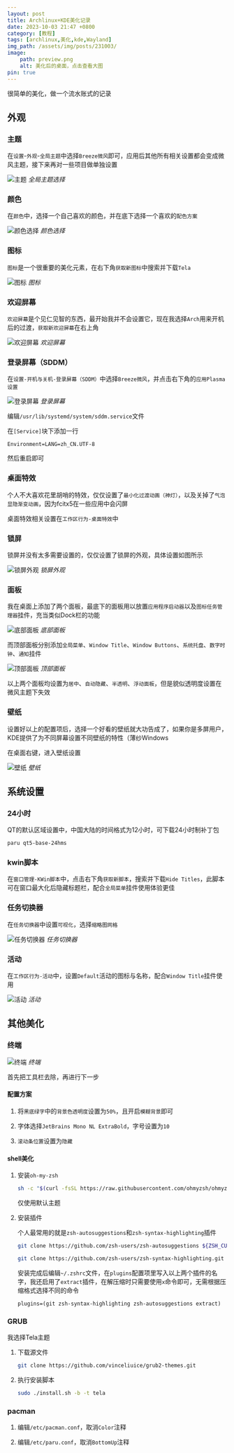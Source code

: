 ```yaml
---
layout: post
title: Archlinux+KDE美化记录
date: 2023-10-03 21:47 +0800
category: [教程]
tags: [archlinux,美化,kde,Wayland]
img_path: /assets/img/posts/231003/
image: 
    path: preview.png
    alt: 美化后的桌面，点击查看大图
pin: true
---
```


很简单的美化，做一个流水账式的记录

## 外观

### 主题

在`设置`-`外观`-`全局主题`中选择`Breeze微风`即可，应用后其他所有相关设置都会变成微风主题，接下来再对一些项目做单独设置

![主题](1.png)
_全局主题选择_

### 颜色

在`颜色`中，选择一个自己喜欢的颜色，并在底下选择一个喜欢的`配色方案`

![颜色选择](2.png)
_颜色选择_

### 图标

`图标`是一个很重要的美化元素，在右下角`获取新图标`中搜索并下载`Tela`

![图标](3.png)
_图标_

### 欢迎屏幕

`欢迎屏幕`是个见仁见智的东西，最开始我并不会设置它，现在我选择`Arch`用来开机后的过渡，`获取新欢迎屏幕`在右上角

![欢迎屏幕](4.png)
_欢迎屏幕_

### 登录屏幕（SDDM）

在`设置-开机与关机-登录屏幕（SDDM）`中选择`Breeze微风`，并点击右下角的`应用Plasma设置`

![登录屏幕](5.png)
_登录屏幕_

编辑`/usr/lib/systemd/system/sddm.service`文件

在`[Service]`块下添加一行

```text
Environment=LANG=zh_CN.UTF-8  
```

然后重启即可

### 桌面特效

个人不大喜欢花里胡哨的特效，仅仅设置了`最小化过渡动画（神灯）`，以及关掉了`气泡显隐渐变动画`，因为fcitx5在一些应用中会闪屏

桌面特效相关设置在`工作区行为-桌面特效`中

### 锁屏

锁屏并没有太多需要设置的，仅仅设置了锁屏的外观，具体设置如图所示

![锁屏外观](6.png)
_锁屏外观_

### 面板

我在桌面上添加了两个面板，最底下的面板用以放置`应用程序启动器`以及`图标任务管理器`挂件，充当类似Dock栏的功能

![底部面板](9.png)
_底部面板_

而顶部面板分别添加`全局菜单`、`Window Title`、`Window Buttons`、`系统托盘`、`数字时钟`、`通知`挂件

![顶部面板](10.png)
_顶部面板_

以上两个面板均设置为`居中`、`自动隐藏`、`半透明`、`浮动面板`，但是貌似透明度设置在微风主题下失效

### 壁纸

设置好以上的配置项后，选择一个好看的壁纸就大功告成了，如果你是多屏用户，KDE提供了为不同屏幕设置不同壁纸的特性（薄纱Windows

在桌面右键，进入壁纸设置

![壁纸](11.png)
_壁纸_

## 系统设置

### 24小时

QT的默认区域设置中，中国大陆的时间格式为12小时，可下载24小时制补丁包

```zsh
paru qt5-base-24hms
```

### kwin脚本

在`窗口管理-KWin脚本`中，点击右下角`获取新脚本`，搜索并下载`Hide Titles`，此脚本可在窗口最大化后隐藏标题栏，配合`全局菜单`挂件使用体验更佳

### 任务切换器

在`任务切换器`中设置`可视化`，选择`缩略图网格`

![任务切换器](7.png)
_任务切换器_

### 活动

在`工作区行为-活动`中，设置`Default`活动的图标与名称，配合`Window Title`挂件使用

![活动](8.png)
_活动_

## 其他美化

### 终端

![终端](12.png)
_终端_

首先把工具栏去除，再进行下一步

#### 配置方案

1. 将`黑底绿字`中的`背景色透明度`设置为`50%`，且开启`模糊背景`即可

2. 字体选择`JetBrains Mono NL ExtraBold`，字号设置为`10`

3. `滚动条位置`设置为`隐藏`

#### shell美化

1. 安装`oh-my-zsh`

    ```zsh
    sh -c "$(curl -fsSL https://raw.githubusercontent.com/ohmyzsh/ohmyzsh/master/tools/install.sh)"
    ```

    仅使用默认主题

2. 安装插件

    个人最常用的就是`zsh-autosuggestions`和`zsh-syntax-highlighting`插件

    ```zsh
    git clone https://github.com/zsh-users/zsh-autosuggestions ${ZSH_CUSTOM:-~/.oh-my-zsh/custom}/plugins/zsh-autosuggestions

    git clone https://github.com/zsh-users/zsh-syntax-highlighting.git ${ZSH_CUSTOM:-~/.oh-my-zsh/custom}/plugins/zsh-syntax-highlighting
    ```

    安装完成后编辑`~/.zshrc`文件，在`plugins`配置项里写入以上两个插件的名字，我还启用了`extract`插件，在解压缩时只需要使用`x`命令即可，无需根据压缩格式选择不同的命令

    ```text
    plugins=(git zsh-syntax-highlighting zsh-autosuggestions extract)
    ```

### GRUB

我选择Tela主题

1. 下载源文件

    ```zsh
    git clone https://github.com/vinceliuice/grub2-themes.git
    ```

2. 执行安装脚本

    ```zsh
    sudo ./install.sh -b -t tela
    ```

### pacman

1. 编辑`/etc/pacman.conf`，取消`Color`注释

2. 编辑`/etc/paru.conf`，取消`BottomUp`注释
